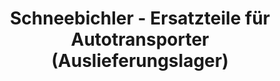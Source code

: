 ---
title: "Schneebichler - Ersatzteile für Autotransporter (Auslieferungslager)"
url: /oberhofen-am-irrsee/schneebichler-ersatzteile-fuer-autotransporter-auslieferungslager/
shop: Anhänger
---